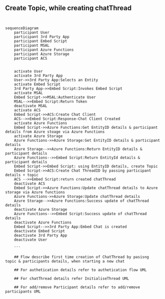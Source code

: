 ## Create Topic, while creating chatThread

```mermaid


sequenceDiagram
    participant User
    participant 3rd Party App
    participant Embed Script
    participant MSAL
    participant Azure Functions
    participant Azure Storage
    participant ACS

    
    activate User
    activate 3rd Party App
    User->>3rd Party App:Selects an Entity
    activate Embed Script
    3rd Party App->>Embed Script:Invokes Embed Script
    activate MSAL
    Embed Script->>MSAL:Authenticate User
    MSAL-->>Embed Script:Return Token
    deactivate MSAL
    activate ACS
    Embed Script->>ACS:Create Chat Client
    ACS-->>Embed Script:Response-Chat Client Created
    activate Azure Functions
    Embed Script->>Azure Functions:Get EntityID details & participant details from Azure stoage via Azure Functions
    activate Azure Storage
    Azure Functions->>Azure Storage:Get EntityID details & participant details
    Azure Storage-->>Azure Functions:Return EntityID details & participant details
    Azure Functions-->>Embed Script:Return EntityId details & participant details
    Embed Script->>Embed Script: using EntityID details, create Topic
    Embed Script->>ACS:Create Chat ThreadID by passing participant details + topic
    ACS -->>Embed Script:return created chatThread
    deactivate ACS
    Embed Script->>Azure Functions:Update chatThread details to Azure storage via Azure functions
    Azure Functions->>Azure Storage:Update chatThread details
    Azure Storage-->>Azure Functions:Success update of chatThread details
    deactivate Azure Storage
    Azure Functions-->>Embed Script:Success update of chatThread details
    deactivate Azure Functions
    Embed Script-->>3rd Party App:Embed Chat is created
    deactivate Embed Script
    deactivate 3rd Party App
    deactivate User
    
    ```

    ## Flow describe first time creation of ChatThread by pasisng topic & participants details, when starting a new chat

    ## For authetication details refer to authetication flow UML

    ## For chatThread details refer InitialiseThread UML 

    ## For add/remove Participant details refer to add/remove participants UML
    

